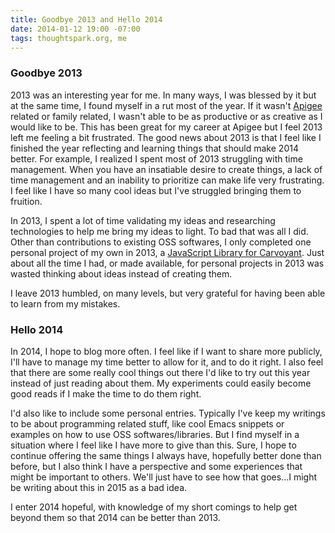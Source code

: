 ```yaml
---
title: Goodbye 2013 and Hello 2014
date: 2014-01-12 19:00 -07:00
tags: thoughtspark.org, me
---
```


### Goodbye 2013

2013 was an interesting year for me.  In many ways, I was blessed by it but at the same time, I found myself in a rut
most of the year.  If it wasn't [Apigee](http://www.apigee.com) related or family related, I wasn't able to be as
productive or as creative as I would like to be.  This has been great for my career at Apigee but I feel 2013 left me
feeling a bit frustrated.  The good news about 2013 is that I feel like I finished the year reflecting and learning
things that should make 2014 better.  For example, I realized I spent most of 2013 struggling with time management.
When you have an insatiable desire to create things, a lack of time management and an inability to prioritize can
make life very frustrating.  I feel like I have so many cool ideas but I've struggled bringing them to fruition.

In 2013, I spent a lot of time validating my ideas and researching technologies to help me bring my ideas to light.  To
bad that was all I did.  Other than contributions to existing OSS softwares, I only completed one personal project of
my own in 2013, a [JavaScript Library for Carvoyant](https://github.com/whitlockjc/carvoyant).  Just about all the time
I had, or made available, for personal projects in 2013 was wasted thinking about ideas instead of creating them.

I leave 2013 humbled, on many levels, but very grateful for having been able to learn from my mistakes.

### Hello 2014

In 2014, I hope to blog more often.  I feel like if I want to share more publicly, I'll have to manage my time better
to allow for it, and to do it right.  I also feel that there are some really cool things out there I'd like to try out
this year instead of just reading about them.  My experiments could easily become good reads if I make the time to do
them right.

I'd also like to include some personal entries.  Typically I've keep my writings to be about programming related stuff,
like cool Emacs snippets or examples on how to use OSS softwares/libraries.  But I find myself in a situation where I
feel like I have more to give than this.  Sure, I hope to continue offering the same things I always have, hopefully
better done than before, but I also think I have a perspective and some experiences that might be important to others.
We'll just have to see how that goes...I might be writing about this in 2015 as a bad idea.

I enter 2014 hopeful, with knowledge of my short comings to help get beyond them so that 2014 can be better than 2013.
